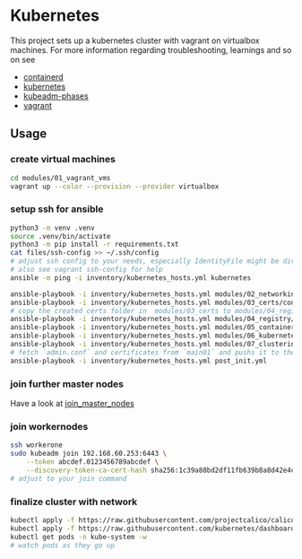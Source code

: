 # Kubernetes

This project sets up a kubernetes cluster with vagrant on virtualbox machines.
For more information regarding troubleshooting, learnings and so on see

* [containerd](docs/containerd.md)
* [kubernetes](docs/kubernetes.md)
* [kubeadm-phases](docs/kubeadm_phases.md)
* [vagrant](docs/vagrant.md)

## Usage

### create virtual machines

```bash
cd modules/01_vagrant_vms
vagrant up --color --provision --provider virtualbox
```

### setup ssh for ansible

```bash
python3 -m venv .venv
source .venv/bin/activate
python3 -m pip install -r requirements.txt
cat files/ssh-config >> ~/.ssh/config
# adjust ssh config to your needs, especially IdentityFile might be diverging
# also see vagrant ssh-config for help
ansible -m ping -i inventory/kubernetes_hosts.yml kubernetes
```

```bash
ansible-playbook -i inventory/kubernetes_hosts.yml modules/02_networking/converge.yml
ansible-playbook -i inventory/kubernetes_hosts.yml modules/03_certs/converge.yml
# copy the created certs folder in  modules/03_certs to modules/04_registry, modules/05_containerd and modules/06_kubernetes
ansible-playbook -i inventory/kubernetes_hosts.yml modules/04_registry/converge.yml
ansible-playbook -i inventory/kubernetes_hosts.yml modules/05_containerd/converge.yml
ansible-playbook -i inventory/kubernetes_hosts.yml modules/06_kubernetes/converge.yml
ansible-playbook -i inventory/kubernetes_hosts.yml modules/07_clusterinit/converge.yml
# fetch `admin.conf` and certificates from `main01` and pushs it to the `adminclient`.
ansible-playbook -i inventory/kubernetes_hosts.yml post_init.yml
```

### join further master nodes

Have a look at [join_master_nodes](docs/join_master_nodes.md)

### join workernodes

```bash
ssh workerone
sudo kubeadm join 192.168.60.253:6443 \
    --token abcdef.0123456789abcdef \
    --discovery-token-ca-cert-hash sha256:1c39a88bd2df11fb639b8a8d42e4c47a03cb5b024b380f86814a8d230b26dede
# adjust to your join command
```

### finalize cluster with network

```bash
kubectl apply -f https://raw.githubusercontent.com/projectcalico/calico/v3.24.5/manifests/canal.yaml
kubectl apply -f https://raw.githubusercontent.com/kubernetes/dashboard/v2.6.1/aio/deploy/recommended.yaml
kubectl get pods -n kube-system -w
# watch pods as they go up

```
